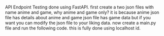 API Endpoint Testing done using FastAPI. 
first create a two json files with name anime and game, why anime and game only? it is because anime json file has details about anime and game json file has game data but if you want you can modify the json file to your liking data.
now create a main.py file and run the following code. 
this is fully done using localhost id.
